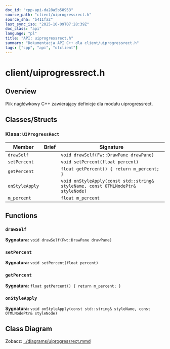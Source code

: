 ```yaml
---
doc_id: "cpp-api-da28a5b58953"
source_path: "client/uiprogressrect.h"
source_sha: "b411fa2"
last_sync_iso: "2025-10-09T07:28:39Z"
doc_class: "api"
language: "pl"
title: "API: uiprogressrect.h"
summary: "Dokumentacja API C++ dla client/uiprogressrect.h"
tags: ["cpp", "api", "otclient"]
---
```


# client/uiprogressrect.h

## Overview

Plik nagłówkowy C++ zawierający definicje dla modułu uiprogressrect.

## Classes/Structs

### Klasa: `UIProgressRect`

| Member | Brief | Signature |
|--------|-------|-----------|
| `drawSelf` |  | `void drawSelf(Fw::DrawPane drawPane)` |
| `setPercent` |  | `void setPercent(float percent)` |
| `getPercent` |  | `float getPercent() { return m_percent; }` |
| `onStyleApply` |  | `void onStyleApply(const std::string& styleName, const OTMLNodePtr& styleNode)` |
| `m_percent` |  | `float m_percent` |

## Functions

### `drawSelf`

**Sygnatura:** `void drawSelf(Fw::DrawPane drawPane)`

### `setPercent`

**Sygnatura:** `void setPercent(float percent)`

### `getPercent`

**Sygnatura:** `float getPercent() { return m_percent; }`

### `onStyleApply`

**Sygnatura:** `void onStyleApply(const std::string& styleName, const OTMLNodePtr& styleNode)`

## Class Diagram

Zobacz: [../diagrams/uiprogressrect.mmd](../diagrams/uiprogressrect.mmd)
